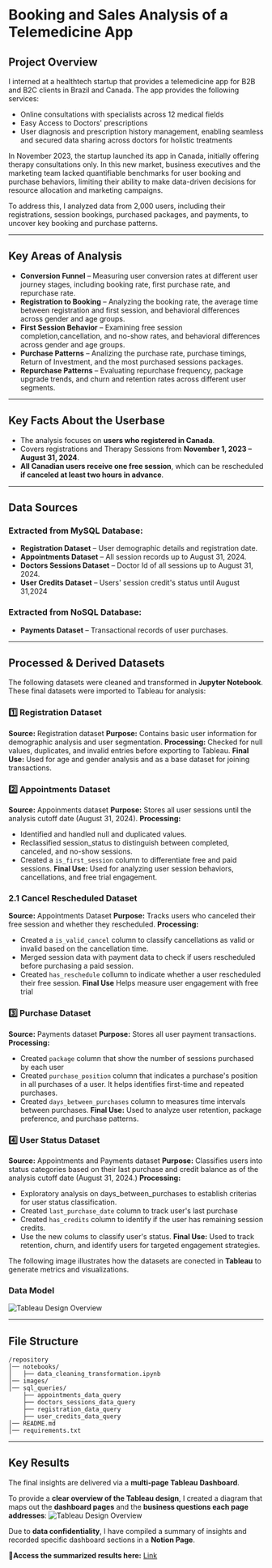 # Booking and Sales Analysis of a Telemedicine App 

## Project Overview
I interned at a healthtech startup that provides a telemedicine app for B2B and B2C clients in Brazil and Canada. The app provides the following services:

- Online consultations with specialists across 12 medical fields
- Easy Access to Doctors' prescriptions
- User diagnosis and prescription history management, enabling seamless and secured data sharing across doctors for holistic treatments

In November 2023, the startup launched its app in Canada, initially offering therapy consultations only. In this new market, business executives and the marketing team lacked quantifiable benchmarks for user booking and purchase behaviors, limiting their ability to make data-driven decisions for resource allocation and marketing campaigns.

To address this, I analyzed data from 2,000 users, including their registrations, session bookings, purchased packages, and payments, to uncover key booking and purchase patterns.

---

## Key Areas of Analysis

- **Conversion Funnel** – Measuring user conversion rates at different user journey stages, including booking rate, first purchase rate, and repurchase rate.  
- **Registration to Booking** – Analyzing the booking rate, the average time between registration and first session, and behavioral differences across gender and age groups.  
- **First Session Behavior** – Examining free session completion,cancellation, and no-show rates, and behavioral differences across gender and age groups.
- **Purchase Patterns** – Analizing the purchase rate, purchase timings, Return of Investment, and the most purchased sessions packages. 
- **Repurchase Patterns** – Evaluating repurchase frequency, package upgrade trends, and churn and retention rates across different user segments.  

---

## Key Facts About the Userbase

- The analysis focuses on **users who registered in Canada**.  
- Covers registrations and Therapy Sessions from **November 1, 2023 – August 31, 2024**.  
- **All Canadian users receive one free session**, which can be rescheduled **if canceled at least two hours in advance**.  

---

## Data Sources

### Extracted from MySQL Database:
- **Registration Dataset** – User demographic details and registration date.  
- **Appointments Dataset** – All session records up to August 31, 2024.  
- **Doctors Sessions Dataset** – Doctor Id of all sessions up to August 31, 2024.
- **User Credits Dataset** – Users' session credit's status until August 31,2024

### Extracted from NoSQL Database:
- **Payments Dataset** – Transactional records of user purchases.  

---

## Processed & Derived Datasets

The following datasets were cleaned and transformed in **Jupyter Notebook**. These final datasets were imported to Tableau for analysis:

### 1️⃣ Registration Dataset

**Source:** Registration dataset
**Purpose:** Contains basic user information for demographic analysis and user segmentation.
**Processing:** Checked for null values, duplicates, and invalid entries before exporting to Tableau.
**Final Use:** Used for age and gender analysis and as a base dataset for joining transactions.

### 2️⃣ Appointments Dataset

**Source:** Appoinments dataset
**Purpose:** Stores all user sessions until the analysis cutoff date (August 31, 2024).
**Processing:**
   - Identified and handled null and duplicated values.
   - Reclassified session_status to distinguish between completed, canceled, and no-show sessions.
   - Created a `is_first_session` column to differentiate free and paid sessions.
**Final Use:** Used for analyzing user session behaviors, cancellations, and free trial engagement.

### 2.1 Cancel Rescheduled Dataset 

**Source:**  Appointments Dataset
**Purpose:** Tracks users who canceled their free session and whether they rescheduled.
**Processing:**
   - Created a `is_valid_cancel` column to classify cancellations as valid or invalid based on the cancellation time.
   - Merged session data with payment data to check if users rescheduled before purchasing a paid session.
   - Created `has_reschedule` collumn to indicate whether a user rescheduled their free session.
**Final Use**  Helps measure user engagement with free trial

### 3️⃣ Purchase Dataset 
**Source:** Payments dataset
**Purpose:**  Stores all user payment transactions.
**Processing:** 
- Created `package` column that show the number of sessions purchased by each user
- Created `purchase_position` column that indicates a purchase's position in all purchases of a user. It helps identifies first-time and repeated purchases.
- Created `days_between_purchases` column to measures time intervals between purchases.
**Final Use:** Used to analyze user retention, package preference, and purchase patterns.

### 4️⃣ User Status Dataset

**Source:** Appointments and Payments dataset
**Purpose:** Classifies users into status categories based on their last purchase and credit balance as of the analysis cutoff date (August 31, 2024.)
**Processing:**
- Exploratory analysis on days_between_purchases to establish criterias for user status classification.
- Created `last_purchase_date` column to  track user's last purchase
- Created `has_credits` column to identify if the user has remaining session credits.
- Use the new colums to classify user's status.
**Final Use:** Used to track retention, churn, and identify users for targeted engagement strategies.


The following image illustrates how the datasets are conected in **Tableau** to generate metrics and visualizations.  

### Data Model 
![Tableau Design Overview](images\data-model.png)


---

## File Structure
```
/repository
│── notebooks/
│   ├── data_cleaning_transformation.ipynb 
│── images/
│── sql_queries/
    ├── appointments_data_query
    ├── doctors_sessions_data_query
    ├── registration_data_query
    ├── user_credits_data_query
│── README.md
│── requirements.txt   
```

---

## Key Results

The final insights are delivered via a **multi-page Tableau Dashboard**. 

To provide a **clear overview of the Tableau design**, I created a diagram that maps out the **dashboard pages** and the **business questions each page addresses**:
![Tableau Design Overview](images/miro-board.jpg)


Due to **data confidentiality**, I have compiled a summary of insights and recorded specific dashboard sections in a **Notion Page**.  

🔗**Access the summarized results here:** [Link](https://cooing-parsley-1bb.notion.site/Tableau-Dashboard-Key-Results-191ecbc620b480378371f0f9fcd0f766?pvs=4)  

